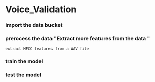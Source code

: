 # Voice_Validation


### import the data bucket
### prerocess the data "Extract more features from the data "
    extract MFCC features from a WAV file
### train the model
### test the model
